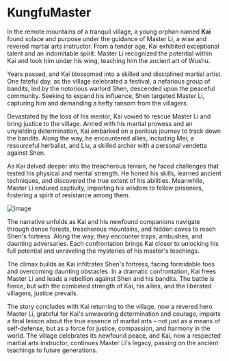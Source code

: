 # KungfuMaster
In the remote mountains of a tranquil village, a young orphan named **Kai** found solace and purpose under the guidance of Master Li, a wise and revered martial arts instructor. From a tender age, Kai exhibited exceptional talent and an indomitable spirit. Master Li recognized the potential within Kai and took him under his wing, teaching him the ancient art of Wushu.

Years passed, and Kai blossomed into a skilled and disciplined martial artist. One fateful day, as the village celebrated a festival, a nefarious group of bandits, led by the notorious warlord Shen, descended upon the peaceful community. Seeking to expand his influence, Shen targeted Master Li, capturing him and demanding a hefty ransom from the villagers.

Devastated by the loss of his mentor, Kai vowed to rescue Master Li and bring justice to the village. Armed with his martial prowess and an unyielding determination, Kai embarked on a perilous journey to track down the bandits. Along the way, he encountered allies, including Mei, a resourceful herbalist, and Liu, a skilled archer with a personal vendetta against Shen.

As Kai delved deeper into the treacherous terrain, he faced challenges that tested his physical and mental strength. He honed his skills, learned ancient techniques, and discovered the true extent of his abilities. Meanwhile, Master Li endured captivity, imparting his wisdom to fellow prisoners, fostering a spirit of resistance among them. 

![image](https://github.com/hoangmindrespect/KungfuMaster/assets/109229679/23327668-5609-4c23-843e-c4c5d148bba7)

The narrative unfolds as Kai and his newfound companions navigate through dense forests, treacherous mountains, and hidden caves to reach Shen's fortress. Along the way, they encounter traps, ambushes, and daunting adversaries. Each confrontation brings Kai closer to unlocking his full potential and unraveling the mysteries of his master's teachings.

The climax builds as Kai infiltrates Shen's fortress, facing formidable foes and overcoming daunting obstacles. In a dramatic confrontation, Kai frees Master Li and leads a rebellion against Shen and his bandits. The battle is fierce, but with the combined strength of Kai, his allies, and the liberated villagers, justice prevails.

The story concludes with Kai returning to the village, now a revered hero. Master Li, grateful for Kai's unwavering determination and courage, imparts a final lesson about the true essence of martial arts – not just as a means of self-defense, but as a force for justice, compassion, and harmony in the world. The village celebrates its newfound peace, and Kai, now a respected martial arts instructor, continues Master Li's legacy, passing on the ancient teachings to future generations.
